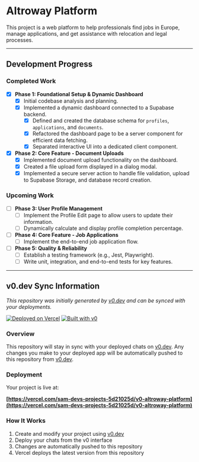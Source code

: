 # Altroway Platform

This project is a web platform to help professionals find jobs in Europe, manage applications, and get assistance with relocation and legal processes.

---

## Development Progress

### Completed Work
- [x] **Phase 1: Foundational Setup & Dynamic Dashboard**
  - [x] Initial codebase analysis and planning.
  - [x] Implemented a dynamic dashboard connected to a Supabase backend.
    - [x] Defined and created the database schema for `profiles`, `applications`, and `documents`.
    - [x] Refactored the dashboard page to be a server component for efficient data fetching.
    - [x] Separated interactive UI into a dedicated client component.
- [x] **Phase 2: Core Feature - Document Uploads**
  - [x] Implemented document upload functionality on the dashboard.
  - [x] Created a file upload form displayed in a dialog modal.
  - [x] Implemented a secure server action to handle file validation, upload to Supabase Storage, and database record creation.

### Upcoming Work
- [ ] **Phase 3: User Profile Management**
  - [ ] Implement the Profile Edit page to allow users to update their information.
  - [ ] Dynamically calculate and display profile completion percentage.
- [ ] **Phase 4: Core Feature - Job Applications**
  - [ ] Implement the end-to-end job application flow.
- [ ] **Phase 5: Quality & Reliability**
  - [ ] Establish a testing framework (e.g., Jest, Playwright).
  - [ ] Write unit, integration, and end-to-end tests for key features.

---

## v0.dev Sync Information

*This repository was initially generated by [v0.dev](https://v0.dev) and can be synced with your deployments.*

[![Deployed on Vercel](https://img.shields.io/badge/Deployed%20on-Vercel-black?style=for-the-badge&logo=vercel)](https://vercel.com/sam-devs-projects-5d21025d/v0-altroway-platform)
[![Built with v0](https://img.shields.io/badge/Built%20with-v0.dev-black?style=for-the-badge)](https://v0.dev/chat/projects/tBkbl1TWMup)

### Overview

This repository will stay in sync with your deployed chats on [v0.dev](https://v0.dev).
Any changes you make to your deployed app will be automatically pushed to this repository from [v0.dev](https://v0.dev).

### Deployment

Your project is live at:

**[https://vercel.com/sam-devs-projects-5d21025d/v0-altroway-platform](https://vercel.com/sam-devs-projects-5d21025d/v0-altroway-platform)**

### How It Works

1. Create and modify your project using [v0.dev](https://v0.dev)
2. Deploy your chats from the v0 interface
3. Changes are automatically pushed to this repository
4. Vercel deploys the latest version from this repository
